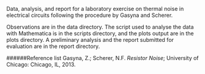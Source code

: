 Data, analysis, and report for a laboratory exercise on thermal noise in electrical circuits following the procedure by Gasyna and Scherer.

Observations are in the data directory. The script used to analyse the data with Mathematica is in the scripts directory, and the plots output are in the plots directory. A preliminary analysis and the report submitted for evaluation are in the report directory.

######Reference list
Gasyna, Z.; Scherer, N.F. *Resistor Noise*; University of Chicago: Chicago, IL, 2013.
